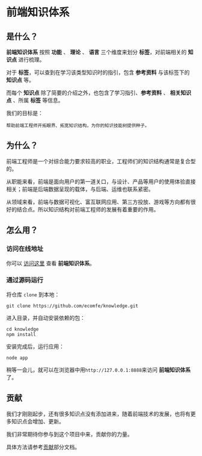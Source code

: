 # 前端知识体系

## 是什么？

**前端知识体系** 按照 **功能** 、 **理论** 、 **语言** 三个维度来划分 **标签**，对前端相关的 **知识点** 进行梳理。

对于 **标签**，可以查到在学习该类型知识时的指引，包含 **参考资料** 与该标签下的 **知识点** 等。

而每个 **知识点** 除了简要的介绍之外，也包含了学习指引、**参考资料** 、 **相关知识点** 、所属 **标签** 等信息。

我们的目标是：

    帮助前端工程师开拓眼界、拓宽知识结构，为你的知识技能树提供种子。

## 为什么？

前端工程师是一个对综合能力要求较高的职业，工程师们的知识结构通常是复合型的。

从职能来看，前端是面向用户的第一道关口，与设计、产品等用户的使用体验直接相关；前端是后端数据呈现的载体，与后端、运维也联系紧密。

从领域来看，前端与数据可视化、富互联网应用、第三方投放、游戏等方向都有很好的结合点。所以知识结构对前端工程师的发展有着重要的作用。

## 怎么用？

### 访问在线地址

你可以 [访问这里](http://knowledge.ecomfe.com) 查看 **前端知识体系**。

### 通过源码运行

将仓库 `clone` 到本地：

    git clone https://github.com/ecomfe/knowledge.git

进入目录，并自动安装依赖的包：

    cd knowledge
    npm install

安装完成后，运行应用：

    node app

稍等一会儿，就可以在浏览器中用`http://127.0.0.1:8888`来访问 **前端知识体系** 了。

## 贡献

我们才刚刚起步，还有很多知识点没有添加进来，随着前端技术的发展，也将有更多知识点会增加、更新。

我们非常期待你参与到这个项目中来，贡献你的力量。

具体方法请参考[贡献](/guide/contribute)部分文档。
